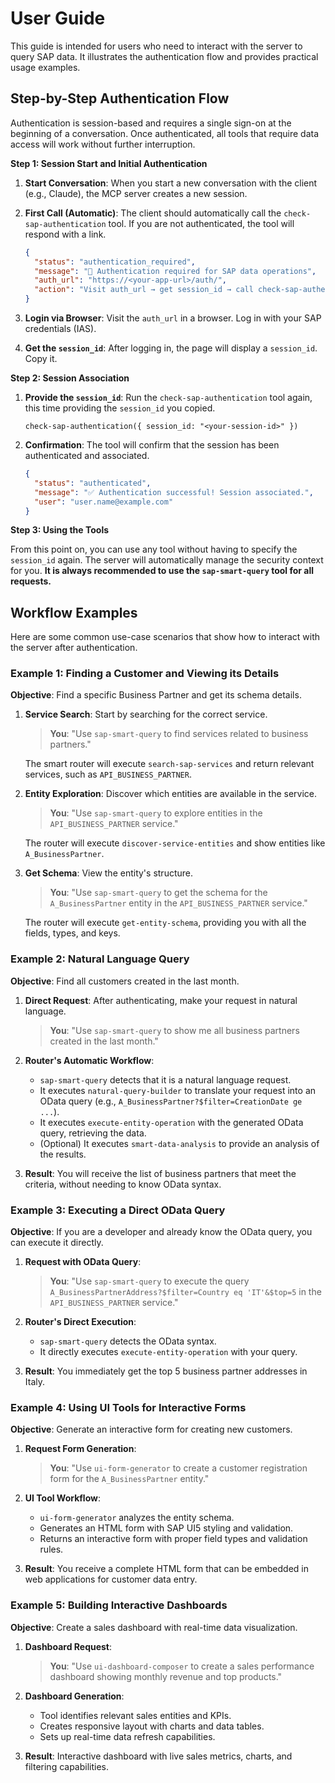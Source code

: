 # User Guide

This guide is intended for users who need to interact with the server to query SAP data. It illustrates the authentication flow and provides practical usage examples.

## Step-by-Step Authentication Flow

Authentication is session-based and requires a single sign-on at the beginning of a conversation. Once authenticated, all tools that require data access will work without further interruption.

**Step 1: Session Start and Initial Authentication**

1.  **Start Conversation**: When you start a new conversation with the client (e.g., Claude), the MCP server creates a new session.
2.  **First Call (Automatic)**: The client should automatically call the `check-sap-authentication` tool. If you are not authenticated, the tool will respond with a link.

    ```json
    {
      "status": "authentication_required",
      "message": "🔑 Authentication required for SAP data operations",
      "auth_url": "https://<your-app-url>/auth/",
      "action": "Visit auth_url → get session_id → call check-sap-authentication({session_id: \"your_id\"})"
    }
    ```

3.  **Login via Browser**: Visit the `auth_url` in a browser. Log in with your SAP credentials (IAS).
4.  **Get the `session_id`**: After logging in, the page will display a `session_id`. Copy it.

**Step 2: Session Association**

1.  **Provide the `session_id`**: Run the `check-sap-authentication` tool again, this time providing the `session_id` you copied.

    ```
    check-sap-authentication({ session_id: "<your-session-id>" })
    ```

2.  **Confirmation**: The tool will confirm that the session has been authenticated and associated.

    ```json
    {
      "status": "authenticated",
      "message": "✅ Authentication successful! Session associated.",
      "user": "user.name@example.com"
    }
    ```

**Step 3: Using the Tools**

From this point on, you can use any tool without having to specify the `session_id` again. The server will automatically manage the security context for you. **It is always recommended to use the `sap-smart-query` tool for all requests.**

## Workflow Examples

Here are some common use-case scenarios that show how to interact with the server after authentication.

### Example 1: Finding a Customer and Viewing its Details

**Objective**: Find a specific Business Partner and get its schema details.

1.  **Service Search**: Start by searching for the correct service.

    > **You**: "Use `sap-smart-query` to find services related to business partners."

    The smart router will execute `search-sap-services` and return relevant services, such as `API_BUSINESS_PARTNER`.

2.  **Entity Exploration**: Discover which entities are available in the service.

    > **You**: "Use `sap-smart-query` to explore entities in the `API_BUSINESS_PARTNER` service."

    The router will execute `discover-service-entities` and show entities like `A_BusinessPartner`.

3.  **Get Schema**: View the entity's structure.

    > **You**: "Use `sap-smart-query` to get the schema for the `A_BusinessPartner` entity in the `API_BUSINESS_PARTNER` service."

    The router will execute `get-entity-schema`, providing you with all the fields, types, and keys.

### Example 2: Natural Language Query

**Objective**: Find all customers created in the last month.

1.  **Direct Request**: After authenticating, make your request in natural language.

    > **You**: "Use `sap-smart-query` to show me all business partners created in the last month."

2.  **Router's Automatic Workflow**:
    *   `sap-smart-query` detects that it is a natural language request.
    *   It executes `natural-query-builder` to translate your request into an OData query (e.g., `A_BusinessPartner?$filter=CreationDate ge ...`).
    *   It executes `execute-entity-operation` with the generated OData query, retrieving the data.
    *   (Optional) It executes `smart-data-analysis` to provide an analysis of the results.

3.  **Result**: You will receive the list of business partners that meet the criteria, without needing to know OData syntax.

### Example 3: Executing a Direct OData Query

**Objective**: If you are a developer and already know the OData query, you can execute it directly.

1.  **Request with OData Query**:

    > **You**: "Use `sap-smart-query` to execute the query `A_BusinessPartnerAddress?$filter=Country eq 'IT'&$top=5` in the `API_BUSINESS_PARTNER` service."

2.  **Router's Direct Execution**:
    *   `sap-smart-query` detects the OData syntax.
    *   It directly executes `execute-entity-operation` with your query.

3.  **Result**: You immediately get the top 5 business partner addresses in Italy.

### Example 4: Using UI Tools for Interactive Forms

**Objective**: Generate an interactive form for creating new customers.

1.  **Request Form Generation**:

    > **You**: "Use `ui-form-generator` to create a customer registration form for the `A_BusinessPartner` entity."

2.  **UI Tool Workflow**:
    *   `ui-form-generator` analyzes the entity schema.
    *   Generates an HTML form with SAP UI5 styling and validation.
    *   Returns an interactive form with proper field types and validation rules.

3.  **Result**: You receive a complete HTML form that can be embedded in web applications for customer data entry.

### Example 5: Building Interactive Dashboards

**Objective**: Create a sales dashboard with real-time data visualization.

1.  **Dashboard Request**:

    > **You**: "Use `ui-dashboard-composer` to create a sales performance dashboard showing monthly revenue and top products."

2.  **Dashboard Generation**:
    *   Tool identifies relevant sales entities and KPIs.
    *   Creates responsive layout with charts and data tables.
    *   Sets up real-time data refresh capabilities.

3.  **Result**: Interactive dashboard with live sales metrics, charts, and filtering capabilities.